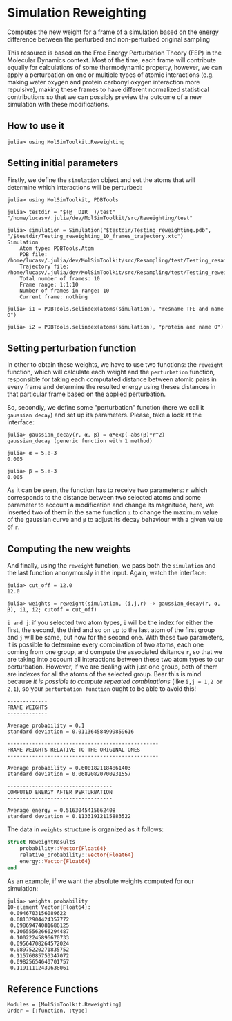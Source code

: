 # Simulation Reweighting
Computes the new weight for a frame of a simulation based on the energy difference between the perturbed and non-perturbed original sampling

This resource is based on the Free Energy Perturbation Theory (FEP) in the Molecular Dynamics context. Most of the time, each frame will contribute equally
for calculations of some thermodynamic property, however, we can apply a perturbation on one or multiple types of atomic
interactions (e.g. making water oxygen and protein carbonyl oxygen interaction more repulsive), making these frames to have different normalized statistical contributions so that we can 
possibly preview the outcome of a new simulation with these modifications.

## How to use it
```julia-repl
julia> using MolSimToolkit.Reweighting
```

## Setting initial parameters
Firstly, we define the ```simulation``` object and set the atoms that will determine which interactions will be perturbed:

```julia-repl
julia> using MolSimToolkit, PDBTools

julia> testdir = "$(@__DIR__)/test"
"/home/lucasv/.julia/dev/MolSimToolkit/src/Reweighting/test"

julia> simulation = Simulation("$testdir/Testing_reweighting.pdb", "/$testdir/Testing_reweighting_10_frames_trajectory.xtc")
Simulation 
    Atom type: PDBTools.Atom
    PDB file: /home/lucasv/.julia/dev/MolSimToolkit/src/Resampling/test/Testing_resampling.pdb
    Trajectory file: /home/lucasv/.julia/dev/MolSimToolkit/src/Resampling/test/Testing_reweighting_10_frames_trajectory.xtc
    Total number of frames: 10
    Frame range: 1:1:10
    Number of frames in range: 10
    Current frame: nothing

julia> i1 = PDBTools.selindex(atoms(simulation), "resname TFE and name O")

julia> i2 = PDBTools.selindex(atoms(simulation), "protein and name O")
```

## Setting perturbation function
In other to obtain these weights, we have to use two functions: the ```reweight``` function, which will calculate each weight and the ```perturbation``` function, responsible for taking each computated distance between atomic pairs in every frame and determine the resulted energy using theses distances in that particular frame based on the applied perturbation.

So, secondly, we define some "perturbation" function (here we call it ```gaussian decay```) and set up its parameters. Please, take a look at the interface:

```julia-repl
julia> gaussian_decay(r, α, β) = α*exp(-abs(β)*r^2)
gaussian_decay (generic function with 1 method)

julia> α = 5.e-3
0.005

julia> β = 5.e-3
0.005
```

As it can be seen, the function has to receive two parameters: `r` which corresponds to the distance between two selected atoms and some parameter to account a modification and change its magnitude, here, we inserted two of them in the same function `α` to change the maximum value of the gaussian curve and `β` to adjust its decay behaviour with a given value of `r`.

## Computing the new weights
And finally, using the ```reweight``` function, we pass both the ```simulation``` and the last function anonymously in the input. Again, watch the interface:

```julia-repl
julia> cut_off = 12.0
12.0

julia> weights = reweight(simulation, (i,j,r) -> gaussian_decay(r, α, β), i1, i2; cutoff = cut_off)
```

`i and j`: if you selected two atom types, `i` will be the index for either the first, the second, the third and so on up to the last atom of the first group and `j` will be same, but now for the second one. With these two parameters, it is possible to determine every combination of two atoms, each one coming from one group, and compute the associated dsitance `r`, so that we are taking into account all interactions between these two atom types to our perturbation. However, if we are dealing with just one group, both of them are indexes for all the atoms of the selected group. Bear this is mind because *it is possible to compute repeated combinations* (like `i,j = 1,2 or 2,1`), so your `perturbation function` ought to be able to avoid this!

```julia-repl
-------------
FRAME WEIGHTS
-------------

Average probability = 0.1
standard deviation = 0.011364584999859616

-------------------------------------------------
FRAME WEIGHTS RELATIVE TO THE ORIGINAL ONES
-------------------------------------------------

Average probability = 0.6001821184861403
standard deviation = 0.06820820700931557

----------------------------------
COMPUTED ENERGY AFTER PERTURBATION
----------------------------------

Average energy = 0.5163045415662408
standard deviation = 0.11331912115883522
```

The data in ```weights``` structure is organized as it follows:

```julia
struct ReweightResults
    probability::Vector{Float64}
    relative_probability::Vector{Float64}
    energy::Vector{Float64}
end
```

As an example, if we want the absolute weights computed for our simulation:

```julia-repl
julia> weights.probability
10-element Vector{Float64}:
 0.0946703156089622
 0.08132904424357772
 0.09869474081686125
 0.10655562666294487
 0.10022245896670733
 0.09564708264572024
 0.08975220271835752
 0.11576085753347072
 0.09825654640701757
 0.11911112439638061
```

## Reference Functions
```@autodocs
Modules = [MolSimToolkit.Reweighting]
Order = [:function, :type]
```